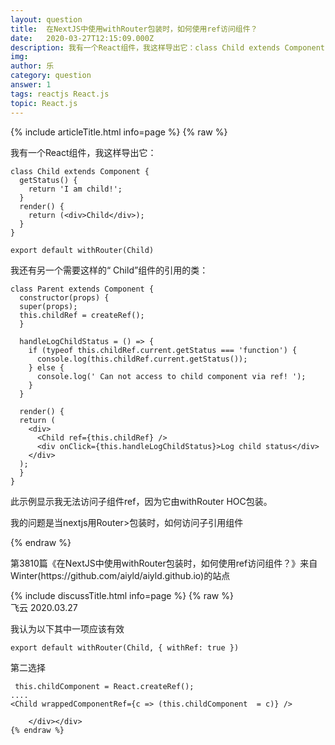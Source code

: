 ```yaml
---
layout: question
title:  在NextJS中使用withRouter包装时，如何使用ref访问组件？
date:   2020-03-27T12:15:09.000Z
description: 我有一个React组件，我这样导出它：class Child extends Component {  getStatus() {    retu...
img: 
author: 乐
category: question
answer: 1
tags: reactjs React.js
topic: React.js
---
```

<div class="article-root">
  <div class="article">
    {% include articleTitle.html info=page %}
    {% raw %}
    <div class="article-content"><p><font style="vertical-align: inherit;"><font style="vertical-align: inherit;">我有一个React组件，我这样导出它：</font></font></p>

<pre><code>class Child extends Component {<font></font>
  getStatus() {<font></font>
    return 'I am child!';<font></font>
  }<font></font>
  render() {<font></font>
    return (&lt;div&gt;Child&lt;/div&gt;);<font></font>
  }<font></font>
}<font></font>
<font></font>
export default withRouter(Child)<font></font>
</code></pre>

<p><font style="vertical-align: inherit;"><font style="vertical-align: inherit;">我还有另一个需要这样的“ Child”组件的引用的类：</font></font></p>

<pre><code>class Parent extends Component {<font></font>
  constructor(props) {<font></font>
  super(props);<font></font>
  this.childRef = createRef();<font></font>
  } <font></font>
<font></font>
  handleLogChildStatus = () =&gt; {<font></font>
    if (typeof this.childRef.current.getStatus === 'function') {<font></font>
      console.log(this.childRef.current.getStatus());<font></font>
    } else {<font></font>
      console.log(' Can not access to child component via ref! ');<font></font>
    }<font></font>
  }<font></font>
<font></font>
  render() {<font></font>
  return (<font></font>
    &lt;div&gt;<font></font>
      &lt;Child ref={this.childRef} /&gt;<font></font>
      &lt;div onClick={this.handleLogChildStatus}&gt;Log child status&lt;/div&gt;<font></font>
    &lt;/div&gt;<font></font>
  );<font></font>
  }<font></font>
}<font></font>
</code></pre>

<p><font style="vertical-align: inherit;"><font style="vertical-align: inherit;">此示例显示我无法访问子组件ref，因为它由withRouter HOC包装。</font></font></p>

<p><font style="vertical-align: inherit;"><font style="vertical-align: inherit;">我的问题是当nextjs用Router&gt;包装时，如何访问子引用组件</font></font></p></div>
    {% endraw %}
  </div>
  <p class="winter_mark">第3810篇《在NextJS中使用withRouter包装时，如何使用ref访问组件？》来自Winter(https://github.com/aiyld/aiyld.github.io)的站点</p>
  <div class="discuss-wrapper">
    {% include discussTitle.html info=page %}
    {% raw %}
    <div class="discuss-item">
        <div class="discuss-parent">
          <div class="discuss-meta">
            <span class="discuss-user">飞云</span>
            <span class="discuss-time">2020.03.27</span>
          </div>
          <div class="discuss-comment"><p><font style="vertical-align: inherit;"><font style="vertical-align: inherit;">我认为以下其中一项应该有效</font></font></p>

<pre><code>export default withRouter(Child, { withRef: true })
</code></pre>

<p><font style="vertical-align: inherit;"><font style="vertical-align: inherit;">第二选择</font></font></p>

<pre><code> this.childComponent = React.createRef();<font></font>
....<font></font>
&lt;Child wrappedComponentRef={c =&gt; (this.childComponent  = c)} /&gt;<font></font>
</code></pre></div>
        </div></div>
    {% endraw %}
  </div>
<div>
